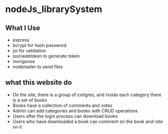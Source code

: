 # nodeJs_librarySystem

## What I Use 
* express 
* bcrypt for hash password
* joi for validation
* jsonwebtoken to generate token
* mongoose
* nodemailer to send files

## what this website do
* On the site, there is a group of cotigres, and inside each category there is a set of books
* Books have a collection of comments and votes
* Admin can add categories and books with CRUD operations
* Users after the login process can download books
* Users who have downloaded a book can comment on the book and rate on it
